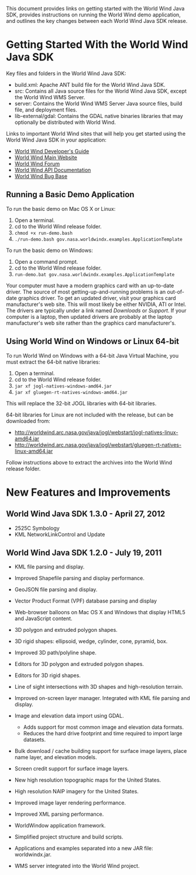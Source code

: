 This document provides links on getting started with the World Wind Java SDK, provides instructions on running the
World Wind demo application, and outlines the key changes between each World Wind Java SDK release.

Getting Started With the World Wind Java SDK
============================================

Key files and folders in the World Wind Java SDK:
* build.xml: Apache ANT build file for the World Wind Java SDK.
* src: Contains all Java source files for the World Wind Java SDK, except the World Wind WMS Server.
* server: Contains the World Wind WMS Server Java source files, build file, and deployment files.
* lib-external/gdal: Contains the GDAL native binaries libraries that may optionally be distributed with World Wind.

Links to important World Wind sites that will help you get started using the World Wind Java SDK in your
application:

* [World Wind Developer's Guide](http://goworldwind.org/)
* [World Wind Main Website](http://worldwind.arc.nasa.gov/java/)
* [World Wind Forum](http://forum.worldwindcentral.com/forumdisplay.php?f=37)
* [World Wind API Documentation](http://builds.worldwind.arc.nasa.gov/worldwind-releases/1.3/docs/api/index.html)
* [World Wind Bug Base](http://issues.worldwind.arc.nasa.gov/secure/IssueNavigator.jspa?reset=true&pid=10021&status=1)


Running a Basic Demo Application
--------------------------------

To run the basic demo on Mac OS X or Linux:

1. Open a terminal.
2. cd to the World Wind release folder.
3. `chmod +x run-demo.bash`
4. `./run-demo.bash gov.nasa.worldwindx.examples.ApplicationTemplate`

To run the basic demo on Windows:

1. Open a command prompt.
2. cd to the World Wind release folder.
3. `run-demo.bat gov.nasa.worldwindx.examples.ApplicationTemplate`

Your computer must have a modern graphics card with an up-to-date driver.  The source of most getting-up-and-running
problems is an out-of-date graphics driver. To get an updated driver, visit your graphics card manufacturer's web site.
This will most likely be either NVIDIA, ATI or Intel. The drivers are typically under a link named _Downloads_ or
_Support_. If your computer is a laptop, then updated drivers are probably at the laptop manufacturer's web site rather
than the graphics card manufacturer's.

Using World Wind on Windows or Linux 64-bit
-------------------------------------------

To run World Wind on Windows with a 64-bit Java Virtual Machine, you must extract the 64-bit native libraries:

1. Open a terminal.
2. cd to the World Wind release folder.
3. `jar xf jogl-natives-windows-amd64.jar`
4. `jar xf gluegen-rt-natives-windows-amd64.jar`

This will replace the 32-bit JOGL libraries with 64-bit libraries.

64-bit libraries for Linux are not included with the release, but can be downloaded from:

* http://worldwind.arc.nasa.gov/java/jogl/webstart/jogl-natives-linux-amd64.jar
* http://worldwind.arc.nasa.gov/java/jogl/webstart/gluegen-rt-natives-linux-amd64.jar

Follow instructions above to extract the archives into the World Wind release folder.

New Features and Improvements
=============================

World Wind Java SDK 1.3.0 - April 27, 2012
------------------------------------------
* 2525C Symbology
* KML NetworkLinkControl and Update

World Wind Java SDK 1.2.0 - July 19, 2011
-----------------------------------------

* KML file parsing and display.
* Improved Shapefile parsing and display performance.
* GeoJSON file parsing and display.
* Vector Product Format (VPF) database parsing and display

* Web-browser balloons on Mac OS X and Windows that display HTML5 and JavaScript content.
* 3D polygon and extruded polygon shapes.
* 3D rigid shapes: ellipsoid, wedge, cylinder, cone, pyramid, box.
* Improved 3D path/polyline shape.
* Editors for 3D polygon and extruded polygon shapes.
* Editors for 3D rigid shapes.
* Line of sight intersections with 3D shapes and high-resolution terrain.
* Improved on-screen layer manager. Integrated with KML file parsing and display.

* Image and elevation data import using GDAL.
    * Adds support for most common image and elevation data formats.
    * Reduces the hard drive footprint and time required to import large datasets.

* Bulk download / cache building support for surface image layers, place name layer, and elevation models.
* Screen credit support for surface image layers.
* New high resolution topographic maps for the United States.
* High resolution NAIP imagery for the United States.
* Improved image layer rendering performance.
* Improved XML parsing performance.

* WorldWindow application framework.
* Simplified project structure and build scripts.
* Applications and examples separated into a new JAR file: worldwindx.jar.
* WMS server integrated into the World Wind project.
